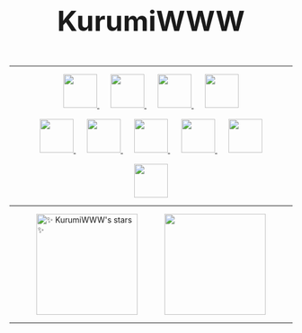 <p style="text-align: center;font-weight: bold;font-size: 50px" class="name">
  KurumiWWW
</p>
<hr />
<div class="icons" align="center">
  <div class="row">
    <a style="margin: 0 10px;" href="https://www.w3.org/TR/html5/">
      <img src="https://github.com/get-icon/geticon/raw/master/icons/html-5.svg"  width="60" height="60" />
    </a>
    <a style="margin: 0 10px;" href="https://www.w3.org/TR/CSS/">
      <img src="https://github.com/get-icon/geticon/raw/master/icons/css-3.svg"  width="60" height="60" />
    </a>
    <a style="margin: 0 10px;" href="https://www.typescriptlang.org/">
      <img src="https://github.com/get-icon/geticon/raw/master/icons/typescript-icon.svg"  width="60" height="60" />
    </a>
    <a style="margin: 0 10px;" href="https://developer.mozilla.org/en-US/docs/Web/JavaScript">
      <img src="https://github.com/get-icon/geticon/raw/master/icons/javascript.svg"  width="60" height="60" />
    </a>
  </div>
  <br />
  <div class="row">
    <a style="margin: 0 10px;" href="https://nodejs.org/en/">
      <img src="https://github.com/get-icon/geticon/raw/master/icons/nodejs-icon.svg"  width="60" height="60" />
    </a>
    <a style="margin: 0 10px;" href="http://webpack.github.io/">
      <img src="https://github.com/get-icon/geticon/raw/master/icons/webpack.svg"  width="60" height="60" />
    </a>
    <a style="margin: 0 10px;" href="https://vuejs.org/">
      <img src="https://github.com/get-icon/geticon/raw/master/icons/vue.svg"  width="60" height="60" />
    </a>
    <a style="margin: 0 10px;" href="https://vitejs.dev/">
      <img src="https://github.com/get-icon/geticon/raw/master/icons/vite.svg"  width="60" height="60" />
    </a>
    <a style="margin: 0 10px;" href="https://reactjs.org/">
      <img src="https://github.com/get-icon/geticon/raw/master/icons/react.svg"  width="60" height="60" />
    </a>
  </div>
  <br />
  <div class="row">
    <a style="margin: 0 10px;" href="https://code.visualstudio.com/">
      <img src="https://github.com/get-icon/geticon/raw/master/icons/visual-studio-code.svg"  width="60" height="60" />
    </a>
  </div>
  </div>
<hr />
<div class="info" style="
    display: flex;
    justify-content: space-evenly;">
  <!--&bg_color=FE0000,d299c2,fef9d7-->
  <img align="center" src="https://github-readme-stats.vercel.app/api?username=KurumiWWW&show_icons=true&theme=tokyonight" alt="✨ KurumiWWW's stars ✨" height="180em"  />
  <!--&bg_color=FE0000,fef9d7,d299c2-->
  <img align="center" src="https://github-readme-stats.vercel.app/api/top-langs/?username=KurumiWWW&theme=tokyonight&show_icons=true&layout=compact" height="180em" />

</div>
<hr />
<!-- <p align="center"><a href="https://github.com/KurumiWWW">
    <img
      src="https://github-profile-trophy.vercel.app/?username=KurumiWWW&theme=onedark&no-frame=true&row=1&&margin-w=20&no-bg=true"
    />
  </a></p>
<img align="center" src="https://activity-graph.herokuapp.com/graph?username=KurumiWWW&theme=react-dark" />
<hr /> -->
